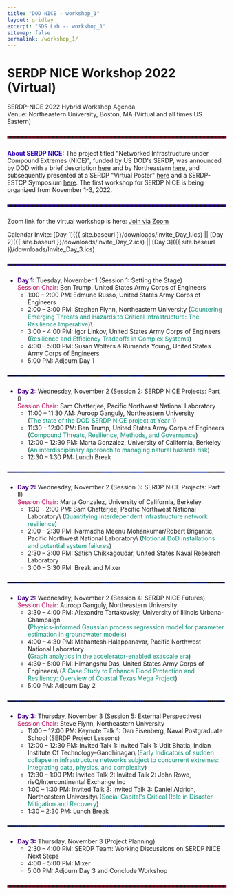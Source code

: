 ```yaml
---
title: "DOD NICE - workshop_1"
layout: gridlay
excerpt: "SDS Lab -- workshop_1"
sitemap: false
permalink: /workshop_1/
---
```

<!-- 
Jump to [US Patents](#us-patents) to see our Patents. -->

# SERDP NICE Workshop 2022 (Virtual)

SERDP-NICE 2022 Hybrid Workshop Agenda\
Venue: Northeastern University, Boston, MA (Virtual and all times US Eastern)

<hr style="border: 3px dashed #800020; width: 100%; margin: auto; margin-top: 5%; margin-bottom: 5%">

<span style="color:#3202b5">**About SERDP NICE:**</span> The project titled "Networked Infrastructure under Compound Extremes (NICE)", funded by US DOD's SERDP, was announced by DOD with a brief description [here](https://serdp-estcp.org/projects/details/4fac77f3-2966-49c4-b3b5-a91593cec6a2) and by Northeastern [here](https://coe.northeastern.edu/news/ganguly-to-lead-3m-serdp-grant-for-networked-infrastructures-under-compound-extremes/), and subsequently presented at a SERDP "Virtual Poster" [here](https://www.youtube.com/watch?v=BRsifIgUdHA) and a SERDP-ESTCP Symposium [here](https://www.youtube.com/watch?v=_I4a2t24_88). The first workshop for SERDP NICE is being organized from November 1-3, 2022.

<hr style="border: 2px dashed #3202b5; width: 100%; margin: auto; margin-top: 5%; margin-bottom: 5%">

Zoom link for the virtual workshop is here: [Join via Zoom](https://northeastern.zoom.us/j/99258846120)

Calendar Invite: [Day 1]({{ site.baseurl }}/downloads/Invite_Day_1.ics) &#124;&#124; [Day 2]({{ site.baseurl }}/downloads/Invite_Day_2.ics) &#124;&#124; [Day 3]({{ site.baseurl }}/downloads/Invite_Day_3.ics)

<hr style="border: 2px dashed #3202b5; width: 100%; margin: auto; margin-top: 5%; margin-bottom: 5%">

<!-- <hr style="height:4px;border-width:1;color:gray;background-color:gray"> -->

* <span style="color:#4B0082">**Day 1:**</span> Tuesday, November 1 (Session 1: Setting the Stage)\
<span style="color:#b50255">Session Chair:</span> Ben Trump, United States Army Corps of Engineers
  * 1:00 – 2:00 PM: Edmund Russo, United States Army Corps of Engineers
  * 2:00 – 3:00 PM: Stephen Flynn, Northeastern University 
(<span style="color:#0a8f76">Countering Emerging Threats and Hazards to Critical Infrastructure: The Resilience Imperative</span>)\
  * 3:00 – 4:00 PM: Igor Linkov, United States Army Corps of Engineers \
(<span style="color:#0a8f76">Resilience and Efficiency Tradeoffs in Complex Systems</span>)
  * 4:00 – 5:00 PM: Susan Wolters & Rumanda Young, United States Army Corps of Engineers
  * 5:00 PM: Adjourn Day 1

<hr style="border: 1px dashed #2137b0; width: 100%; margin: auto; margin-top: 5%; margin-bottom: 5%">

* <span style="color:#4B0082">**Day 2:**</span> Wednesday, November 2 (Session 2: SERDP NICE Projects: Part I)\
<span style="color:#b50255">Session Chair:</span> Sam Chatterjee, Pacific Northwest National Laboratory
  * 11:00 – 11:30 AM: Auroop Ganguly, Northeastern University \
(<span style="color:#0a8f76">The state of the DOD SERDP NICE project at Year 1</span>)
  * 11:30 – 12:00 PM: Ben Trump, United States Army Corps of Engineers \
(<span style="color:#0a8f76">Compound Threats, Resilience, Methods, and Governance</span>)
  * 12:00 – 12:30 PM: Marta Gonzalez, University of California, Berkeley \
(<span style="color:#0a8f76">An interdisciplinary  approach to managing natural hazards risk</span>)
  * 12:30 – 1:30 PM: Lunch Break


<hr style="border: 1px dashed #2137b0; width: 100%; margin: auto; margin-top: 5%; margin-bottom: 5%">

* <span style="color:#4B0082">**Day 2:**</span> Wednesday, November 2 (Session 3: SERDP NICE Projects: Part II)\
<span style="color:#b50255">Session Chair:</span> Marta Gonzalez, University of California, Berkeley
  * 1:30 – 2:00 PM: Sam Chatterjee, Pacific Northwest National Laboratory\ 
(<span style="color:#0a8f76">Quantifying interdependent infrastructure network resilience</span>)
  * 2:00 – 2:30 PM: Narmadha Meenu Mohankumar/Robert Brigantic, Pacific Northwest National Laboratory\ 
(<span style="color:#0a8f76">Notional DoD installations and potential system failures</span>)
  * 2:30 – 3:00 PM: Satish Chikkagoudar, United States Naval Research Laboratory
  * 3:00 – 3:30 PM: Break and Mixer

<hr style="border: 1px dashed #2137b0; width: 100%; margin: auto; margin-top: 5%; margin-bottom: 5%">

* <span style="color:#4B0082">**Day 2:**</span> Wednesday, November 2 (Session 4: SERDP NICE Futures)\
<span style="color:#b50255">Session Chair:</span> Auroop Ganguly, Northeastern University
  * 3:30 – 4:00 PM: Alexandre Tartakovsky, University of Illinois Urbana-Champaign\
(<span style="color:#0a8f76">Physics-informed Gaussian process regression model for parameter estimation in groundwater models</span>)
  * 4:00 – 4:30 PM: Mahantesh Halappanavar, Pacific Northwest National Laboratory \
(<span style="color:#0a8f76">Graph analytics in the accelerator-enabled exascale era</span>)
  * 4:30 – 5:00 PM: Himangshu Das, United States Army Corps of Engineers\ 
(<span style="color:#0a8f76">A Case Study to Enhance Flood Protection and Resiliency: Overview of Coastal Texas Mega Project</span>)
  * 5:00 PM: Adjourn Day 2

<hr style="border: 1px dashed #2137b0; width: 100%; margin: auto; margin-top: 5%; margin-bottom: 5%">

* <span style="color:#4B0082">**Day 3:**</span> Thursday, November 3 (Session 5: External Perspectives)\
<span style="color:#b50255">Session Chair:</span> Steve Flynn, Northeastern University
  * 11:00 – 12:00 PM: Keynote Talk 1: Dan Eisenberg, Naval Postgraduate School (SERDP Project Lessons)
  * 12:00 – 12:30 PM: Invited Talk 1: Invited Talk 1: Udit Bhatia, Indian Institute Of Technology–Gandhinagar\ 
(<span style="color:#0a8f76">Early Indicators of sudden collapse in infrastructure networks subject to concurrent  extremes: Integrating data, physics, and complexity</span>)
  * 12:30 – 1:00 PM: Invited Talk 2: Invited Talk 2: John Rowe, risQ/Intercontinental Exchange Inc
  * 1:00 – 1:30 PM: Invited Talk 3: Invited Talk 3: Daniel Aldrich, Northeastern University\ 
(<span style="color:#0a8f76">Social Capital's Critical Role in Disaster Mitigation and Recovery</span>)
  * 1:30 – 2:30 PM: Lunch Break

<hr style="border: 1px dashed #2137b0; width: 100%; margin: auto; margin-top: 5%; margin-bottom: 5%">

* <span style="color:#4B0082">**Day 3:**</span> Thursday, November 3 (Project Planning)
  * 2:30 – 4:00 PM: SERDP Team: Working Discussions on SERDP NICE Next Steps
  * 4:00 – 5:00 PM: Mixer
  * 5:00 PM: Adjourn Day 3 and Conclude Workshop

<hr style="border: 3px dashed #800020; width: 100%; margin: auto; margin-top: 5%; margin-bottom: 5%">
